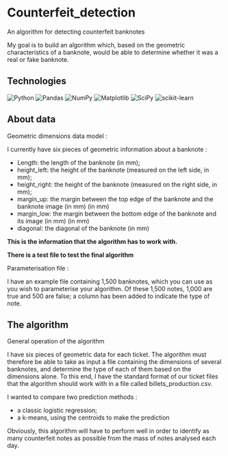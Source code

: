# Counterfeit_detection
An algorithm for detecting counterfeit banknotes

My goal is to build an algorithm which, based on the geometric characteristics of a banknote, would be able to determine whether it was a real or fake banknote.

## Technologies
![Python](https://img.shields.io/badge/python-3670A0?style=for-the-badge&logo=python&logoColor=ffdd54)
![Pandas](https://img.shields.io/badge/pandas-%23150458.svg?style=for-the-badge&logo=pandas&logoColor=white)
![NumPy](https://img.shields.io/badge/numpy-%23013243.svg?style=for-the-badge&logo=numpy&logoColor=white)
![Matplotlib](https://img.shields.io/badge/Matplotlib-%23ffffff.svg?style=for-the-badge&logo=Matplotlib&logoColor=black)
![SciPy](https://img.shields.io/badge/SciPy-%230C55A5.svg?style=for-the-badge&logo=scipy&logoColor=%white)
![scikit-learn](https://img.shields.io/badge/scikit--learn-%23F7931E.svg?style=for-the-badge&logo=scikit-learn&logoColor=white)


## About data

Geometric dimensions data model :

I currently have six pieces of geometric information about a banknote :

  - Length: the length of the banknote (in mm);
  - height_left: the height of the banknote (measured on the left side, in
mm);
  - height_right: the height of the banknote (measured on the right side, in mm);
  - margin_up: the margin between the top edge of the banknote and the banknote image (in mm)
(in mm)
  - margin_low: the margin between the bottom edge of the banknote and its image (in mm)
(in mm)
  - diagonal: the diagonal of the banknote (in mm)

**This is the information that the algorithm has to work with.**

**There is a test file to test the final algorithm**

Parameterisation file :
   
I have an example file containing 1,500 banknotes, which you can use as you wish to parameterise your algorithm. Of these 1,500 notes, 1,000 are true and 500 are false; a column has been added to indicate the type of note.


## The algorithm

General operation of the algorithm

I have six pieces of geometric data for each ticket. The algorithm must therefore be able to take as input a file containing the dimensions of several banknotes, and determine the type of each of them based on the dimensions alone. To this end, I have the standard format of our ticket files that the algorithm should work with in a file called billets_production.csv.

I wanted to compare two prediction methods :

  * a classic logistic regression;
  * a k-means, using the centroids to make the prediction

Obviously, this algorithm will have to perform well in order to identify as many counterfeit notes as possible from the mass of notes analysed each day.

